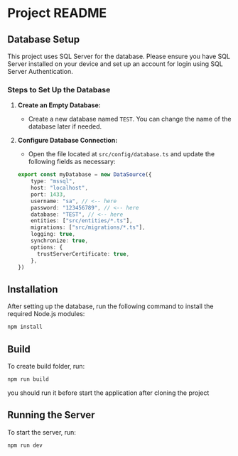 # Project README

## Database Setup

This project uses SQL Server for the database. Please ensure you have SQL Server installed on your device and set up an account for login using SQL Server Authentication.

### Steps to Set Up the Database

1. **Create an Empty Database:**
   - Create a new database named `TEST`. You can change the name of the database later if needed.

2. **Configure Database Connection:**
   - Open the file located at `src/config/database.ts` and update the following fields as necessary:
   
   ```typescript
   export const myDatabase = new DataSource({
       type: "mssql",
       host: "localhost",
       port: 1433,
       username: "sa", // <-- here
       password: "123456789", // <-- here
       database: "TEST", // <-- here
       entities: ["src/entities/*.ts"],
       migrations: ["src/migrations/*.ts"],
       logging: true,
       synchronize: true,
       options: {
         trustServerCertificate: true,
       },
   })
   ```

## Installation

After setting up the database, run the following command to install the required Node.js modules:

```bash
npm install
```

## Build

To create build folder, run:

```bash
npm run build
```
you should run it before start the application after cloning the project

## Running the Server

To start the server, run:

```bash
npm run dev
```
